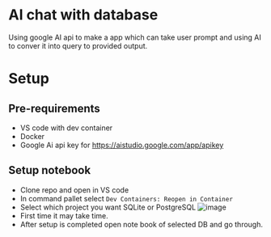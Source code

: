 # AI chat with database
Using google AI api to make a app which can take user prompt and using AI to conver it into query to provided output.
# Setup
## Pre-requirements
- VS code with dev container
- Docker
- Google Ai api key for https://aistudio.google.com/app/apikey
## Setup notebook
- Clone repo and open in VS code
- In command pallet select `Dev Containers: Reopen in Container`
- Select which project you want SQLite or PostgreSQL
![image](https://github.com/user-attachments/assets/b2cf1b3c-3352-449e-9f97-708328979fb7)
- First time it may take time.
- After setup is completed open note book of selected DB and go through.
